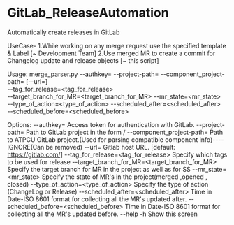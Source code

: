 # GitLab_ReleaseAutomation
Automatically create releases in GitLab

UseCase-
1.While working on any merge request use the specified template & Label [~ Development Team]
2.Use merged MR to create a commit for Changelog update and release objects [~ this script]

Usage:
    merge_parser.py --authkey=<authkey> --project-path=<project> --component_project-path=<project> [--url=<url>]\
                    --tag_for_release=<tag_for_release>\
                    --target_branch_for_MR=<target_branch_for_MR> --mr_state=<mr_state>\
                    --type_of_action=<type_of_action> --scheduled_after=<scheduled_after>\
                    --scheduled_before=<scheduled_before>

Options:
    --authkey=<authkey>                           Access token for authentication with GitLab.
    --project-path=<project>                      Path to GitLab project in the form <namespace>/<project>
    --component_project-path=<project>            Path to ATPCU GitLab project.(Used for parsing compatible component info)----IGNORE(Can be removed)
    --url=<url>                                   Gitlab host URL. [default: https://gitlab.com/]
    --tag_for_release=<tag_for_release>           Specify which tags to be used for release
    --target_branch_for_MR=<target_branch_for_MR> Specify the target branch for MR in the project as well as for SS
    --mr_state=<mr_state>                         Specify the state of MR's in the project(merged ,opened , closed)
    --type_of_action=<type_of_action>             Specify the type of action (ChangeLog or Release)
    --scheduled_after=<scheduled_after>           Time in Date-ISO 8601 format for collecting all the MR's updated after.
    --scheduled_before=<scheduled_before>         Time in Date-ISO 8601 format for collecting all the MR's updated before.
    --help -h                                     Show this screen
